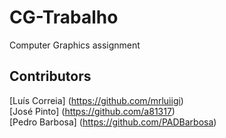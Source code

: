 # CG-Trabalho
Computer Graphics assignment

## Contributors
[Luís Correia] (https://github.com/mrluiigi) <br />
[José Pinto] (https://github.com/a81317) <br />
[Pedro Barbosa] (https://github.com/PADBarbosa) <br />
